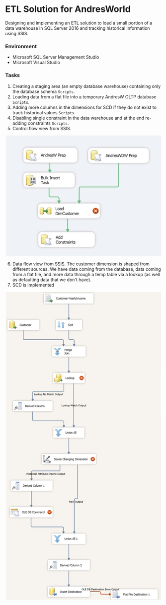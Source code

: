 # ETL Solution for AndresWorld

Designing and implementing an ETL solution to load a small portion of a data warehouse in SQL Server 2016 and tracking historical information using SSIS.

### Environment
* Microsoft SQL Server Management Studio
* Microsoft Visual Studio

### Tasks
1. Creating a staging area (an empty database warehouse) containing only the database schema `Scripts`.
2. Loading data from a flat file into a temporary AndresW OLTP database `Scripts`.
3. Adding more columns in the dimensions for SCD if they do not exist to track historical values `Scripts`.
4. Disabling single constraint in the data warehouse and at the end re-adding constraints `Scripts`.
5. Control flow view from SSIS.

<p align="center">
  <img width="500" src="Images/Fig1.jpg">
</p>

6. Data flow view from SSIS. The customer dimension is shaped from different sources. We have data coming from the database, data coming from a flat file, and more data through a temp table via a lookup (as well as defaulting data that we don't have).
7. SCD is implemented

<p align="center">
  <img width="500" src="Images/Fig2.jpg">
</p>

